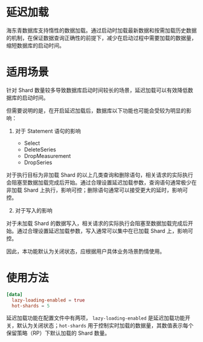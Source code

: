 # 延迟加载

海东青数据库支持惰性的数据加载。通过启动时加载最新数据和按需加载历史数据的机制，在保证数据查询正确性的前提下，减少在启动过程中需要加载的数据量，缩短数据库的启动时间。 

# 适用场景

针对 Shard 数量较多导致数据库启动时间较长的场景，延迟加载可以有效降低数据库的启动时间。

但需要说明的是，在开启延迟加载后，数据库以下功能也可能会受较为明显的影响：

1. 对于 Statement 语句的影响

    - Select
    - DeleteSeries
    - DropMeasurement
    - DropSeries

对于执行目标为非加载 Shard 的以上几类查询和删除语句，相关请求的实际执行会阻塞至数据加载完成后开始。通过合理设置延迟加载参数，查询语句通常极少在非加载 Shard 上执行，影响可控；删除语句通常可以接受更大的延时，影响可控。

2. 对于写入的影响

对于未加载 Shard 的数据写入，相关请求的实际执行会阻塞至数据加载完成后开始。通过合理设置延迟加载参数，写入通常可以集中在已加载 Shard 上，影响可控。

因此，本功能默认为关闭状态，应根据用户具体业务场景酌情使用。

# 使用方法

```toml
[data]
  lazy-loading-enabled = true
  hot-shards = 5
```

延迟加载功能在配置文件中有两项， `lazy-loading-enabled`  是延迟加载功能开关，默认为关闭状态；`hot-shards` 用于控制实时加载的数据量，其数值表示每个保留策略（RP）下默认加载的 Shard 数量。


